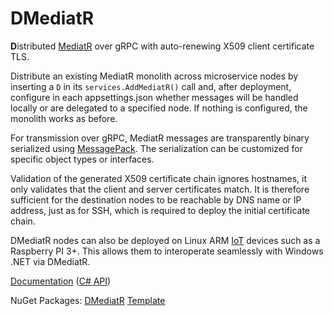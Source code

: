 # DMediatR

**D**istributed [MediatR](https://github.com/jbogard/MediatR) over gRPC with
auto-renewing X509 client certificate TLS.

Distribute an existing MediatR monolith across microservice nodes by inserting
a `D` in its `services.AddMediatR()` call and, after deployment, configure in
each appsettings.json whether messages will be handled locally or are delegated
to a specified node. If nothing is configured, the monolith works as before.

For transmission over gRPC, MediatR messages are transparently binary serialized
using [MessagePack](https://github.com/MessagePack-CSharp/MessagePack-CSharp).
The serialization can be customized for specific object types or interfaces.

Validation of the generated X509 certificate chain ignores hostnames, it only
validates that the client and server certificates match. It is therefore
sufficient for the destination nodes to be reachable by DNS name or IP address,
just as for SSH, which is required to deploy the initial certificate chain.

DMediatR nodes can also be deployed on Linux ARM
[IoT](https://toniarnold.github.io/DMediatR/docs/iot.html) devices such as a
Raspberry PI 3+. This allows them to interoperate seamlessly with Windows .NET
via DMediatR.

[Documentation](https://toniarnold.github.io/DMediatR/) 
([C# API](https://toniarnold.github.io/DMediatR/api/DMediatR.html))

NuGet Packages: [DMediatR](https://www.nuget.org/packages/DMediatR)
[Template](https://www.nuget.org/packages/DMediatRNodeTemplate)
